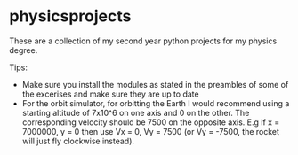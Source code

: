 # physicsprojects
These are a collection of my second year python projects for my physics degree.

Tips:
- Make sure you install the modules as stated in the preambles of some of the excerises and make sure they are up to date
- For the orbit simulator, for orbitting the Earth I would recommend using a starting altitude of 7x10^6 on one axis and 0 on the other. The corresponding velocity should be 7500 on the opposite axis. E.g if x = 7000000, y = 0 then use Vx = 0, Vy = 7500 (or Vy = -7500, the rocket will just fly clockwise instead).
